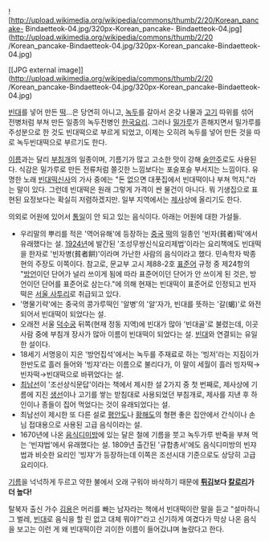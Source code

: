 ![http://upload.wikimedia.org/wikipedia/commons/thumb/2/20/Korean_pancake-
Bindaetteok-04.jpg/320px-Korean_pancake-
Bindaetteok-04.jpg](http://upload.wikimedia.org/wikipedia/commons/thumb/2/20
/Korean_pancake-Bindaetteok-04.jpg/320px-Korean_pancake-Bindaetteok-04.jpg)

[[JPG external
image]](http://upload.wikimedia.org/wikipedia/commons/thumb/2/20
/Korean_pancake-Bindaetteok-04.jpg/320px-Korean_pancake-Bindaetteok-04.jpg)

[빈대](%EB%B9%88%EB%8C%80.md)를 넣어 만든 [떡](%EB%96%A1.md)...은 당연히 아니고,
[녹두](%EB%85%B9%EB%91%90.md)를 갈아서 온갖 나물과 [고기](%EA%B3%A0%EA%B8%B0.md) 따위를
섞어 전병처럼 부쳐 만든 일종의 녹두전병인 [한국요리](%ED%95%9C%EA%B5%AD%20%EC%9A%94%EB%A6%AC.md). 그러나
[밀가루](%EB%B0%80%EA%B0%80%EB%A3%A8.md)가 흔해지면서 밀가루를 주성분으로 한 것도 빈대떡으로 부르게 되었고,
이제는 오히려 녹두를 넣어 만든 것을 따로 녹두빈대떡으로 부르기도 한다.

[이름](%EB%96%A1.md)과는 달리 [부침개](%EB%B6%80%EC%B9%A8%EA%B0%9C.md)의 일종이며,
기름기가 많고 고소한 맛이 강해 [술안주](%EC%88%A0%EC%95%88%EC%A3%BC.md)로도 사용된다. 식감은 밀가루로 만든
전류처럼 쫄깃한 느낌보다는 포슬포슬 부서지는 느낌이다. 유명한 노래 [빈대떡신사](%EB%B9%88%EB%8C%80%EB%96%A1%20%EC%8B%A0%EC%82%AC.md)의 가사 중에는 "돈 없으면
대폿집에서 빈대떡이나 부쳐 먹지."라는 말이 있다. 그런데 빈대떡은 원래 그렇게 가격이 싼 물건이 아니다. 뭐 기생집으로 표현된 요정보다는
확실히 저렴하겠지만. 일부 지역에서는 [제사](%EC%A0%9C%EC%82%AC.md)상에 올리기도 한다.

의외로 어원에 있어서 [통일](%ED%86%B5%EC%9D%BC.md)이 안 되고 있는 음식이다. 아래는 어원에 대한 가설들.

  * 우리말의 뿌리를 적은 '역어유해'에 등장하는 [중국](%EC%A4%91%EA%B5%AD.md) [떡](%EB%96%A1.md)의 일종인 '빈자(貧者)떡'에서 유래했다는 설. [1924년](1924%EB%85%84.md)에 발간된 '조성무쌍신식요리제법'이라는 요리책에도 빈대떡을 한자로 '빈자병(貧者餠)'이라며 가난한 사람의 음식이라고 했다. 민속학자 박종현의 주장도 이쪽이다. 참고로, 문교부 고시 제88-2호 [표준어](%ED%91%9C%EC%A4%80%EC%96%B4.md) 규정 중 제24항의 "[방언](%EB%B0%A9%EC%96%B8.md)이던 단어가 널리 쓰이게 됨에 따라 표준어이던 단어가 안 쓰이게 된 것은, 방언이던 단어를 표준어로 삼는다."에 의해 현재는 빈대떡이 표준어로 인정되고 빈자떡은 [서울 사투리](%EC%84%9C%EC%9A%B8%20%EC%82%AC%ED%88%AC%EB%A6%AC.md)로 취급되고 있다.
  * '명물기략'에는 중국의 콩가루떡인 '알병'의 '알'자가, 빈대를 뜻하는 '갈(蝎)'로 와전되어서 빈대떡이 되었다는 설.
  * 오래전 서울 [덕수궁](%EB%8D%95%EC%88%98%EA%B6%81.md) 뒤쪽(현재 정동 지역)에 빈대가 많아 '빈대골'로 불렸는데, 이곳 사람 중에 부침개 장사가 많아 이름이 빈대떡이 되었다는 설. [빈대](%EB%B9%88%EB%8C%80.md)와 연결되는 유일한 설이다.
  * 18세기 서명응이 지은 '방언집석'에서는 녹두를 주재료로 하는 '빙저'라는 지짐이가 한반도로 흘러 들어와 '빙쟈'라는 이름으로 불리다가, 이 말이 세월이 흘러 빙자떡→빈자떡→빈대떡으로 바뀌었다는 설.
  * [최남선](%EC%B5%9C%EB%82%A8%EC%84%A0.md)이 '조선상식문답'이라는 책에서 제시한 설 2가지 중 첫 번째로, 제사상에 기름에 지진 [생선](%EC%83%9D%EC%84%A0.md)이나 고기를 쌓는 받침대로 사용되었던 부침개로, 제사를 지낸 후 하인이나 종들이 집어 먹었다는 것이 유래되었다는 설.
  * 최남선이 제시한 또 다른 설로 [평안도](%ED%8F%89%EC%95%88%EB%8F%84.md)나 [황해도](%ED%99%A9%ED%95%B4%EB%8F%84.md)의 형편 좋은 집안에서 간식이나 손님 접대용으로 사용된 고급 음식이라는 설.
  * 1670년에 나온 [음식디미방](%EC%9D%8C%EC%8B%9D%EB%94%94%EB%AF%B8%EB%B0%A9.md)에 있는 달은 철에 기름을 붓고 녹두가루 반죽을 부쳐 먹는 '빈쟈법'에서 유래했다는 설. 1809년 출간된 '규합총서'에도 음식디미방의 빈쟈법과 비슷한 요리인 '빙쟈'가 등장하는데 이쪽은 조선시대 기준으로도 상당히 고급요리이다.  

[기름](%EA%B8%B0%EB%A6%84.md)을 넉넉하게 두르고 약한 불에서 오래 구워야 바삭하기 때문에
**[튀김](%ED%8A%80%EA%B9%80.md)보다 [칼로리](%EC%B9%BC%EB%A1%9C%EB%A6%AC.md)가 더
높다!**

탈북자 출신 가수 [김용](%EA%B9%80%EC%9A%A9.md)은 머리를 빠는 남자라는 책에서 빈대떡이란 말을 듣고 "설마하니 그
벌레, [빈대](%EB%B9%88%EB%8C%80.md)로 음식을 할 린 없고 대체 뭐야?"라고 신기하게 여겼다가 막상 나온 음식을
보고는 이런 게 왜 빈대떡이란 괴이한 이름이 들어갔냐며 놀랐다고 한다.

